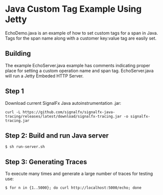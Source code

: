 # Java Custom Tag Example Using Jetty

EchoDemo.java is an example of how to set custom tags for a span in Java.
Tags for the span name along with a customer key:value tag are easily set.

## Building

The example EchoServer.java example has comments indicating proper place for setting a custom operation name and span tag.
EchoServer.java will run a Jetty Embeded HTTP Server.

## Step 1

Download current SignalFx Java autoinstrumentation .jar:

```
curl -L https://github.com/signalfx/signalfx-java-tracing/releases/latest/download/signalfx-tracing.jar -o signalfx-tracing.jar
```

## Step 2: Build and run Java server

```
$ sh run-server.sh
```

## Step 3: Generating Traces

To execute many times and generate a large number of traces for testing use:
```
$ for n in {1..5000}; do curl http://localhost:5000/echo; done
```
